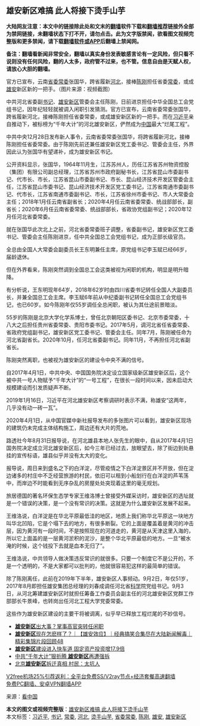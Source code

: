  <h2>雄安新区难搞 此人将接下烫手山芋</h2> <p class="notice"><b>大陆网友注意：本文中的链接除此处和文末的<a href="https://github.com/bannedbook/fanqiang" >翻墙</a>软件下载和<a href="https://github.com/killgcd/justmysocks/blob/master/README.md">翻墙推荐</a>链接外全部为禁网链接，未翻墙状态下打不开，请勿点击。此为文字版禁闻，欲看图文视频完整版和更多禁闻，请下载<a href="https://github.com/bannedbook/fanqiang">翻墙软件或APP</a>后翻墙上禁闻网。</p><p>备注：翻墙看新闻非常安全，翻墙以真实身份发表敏感言论有一定风险，但只看不说则没有任何风险，翻的人太多，政府管不过来，也不管。信息自由是天赋人权，请放心大胆的翻墙。</b></p>  <div class="entry"> <p id="conimg">官方已宣布，云南<a href="https://www.bannedbook.org/bnews/tag/%E7%9C%81%E5%A7%94%E5%B8%B8%E5%A7%94/" class="st_tag internal_tag" rel="tag" title="标签 省委常委 下的日志">省委常委</a>张国华，跨省履新<a href="https://www.bannedbook.org/bnews/tag/%e6%b2%b3%e5%8c%97/" class="st_tag internal_tag" rel="tag" title="标签 河北 下的日志">河北</a>，接棒<a href="https://www.bannedbook.org/bnews/tag/%e9%99%88%e5%88%9a/" class="st_tag internal_tag" rel="tag" title="标签 陈刚 下的日志">陈刚</a>担任省委<a href="https://www.bannedbook.org/bnews/tag/%e5%b8%b8%e5%a7%94/" class="st_tag internal_tag" rel="tag" title="标签 常委 下的日志">常委</a>，或成<a href="https://www.bannedbook.org/bnews/tag/%e9%9b%84%e5%ae%89/" class="st_tag internal_tag" rel="tag" title="标签 雄安 下的日志">雄安</a>新区新的一把手。（图片来源：视频截图）</p> <p>中共河北省委副<a href="https://www.bannedbook.org/bnews/tag/%e4%b9%a6%e8%ae%b0/" class="st_tag internal_tag" rel="tag" title="标签 书记 下的日志">书记</a>、<a href="https://www.bannedbook.org/bnews/tag/%E9%9B%84%E5%AE%89%E6%96%B0%E5%8C%BA/" class="st_tag internal_tag" rel="tag" title="标签 雄安新区 下的日志">雄安新区</a>管委会主任陈刚，日前进京担任中华全国总工会党组书记，因年纪轻轻就被调入闲职引发猜测。官方已宣布，云南省委常委张国华，跨省履新河北，接棒陈刚担任省委常委，或成雄安新区新的一把手。而在<a href="https://www.bannedbook.org/bnews/tag/%e4%b9%a0%e8%bf%91%e5%b9%b3/" class="st_tag internal_tag" rel="tag" title="标签 习近平 下的日志">习近平</a>亲自推动下，被标榜为“千年大计”的河北雄安新区，俨然成为<span class='wp_keywordlink_affiliate'><a href="https://www.bannedbook.org/" title="中国" target="_blank">中国</a></span>最大“烂尾工程”。</p> <p>中共中央12月28日发布新人事令，云南省委常委张国华，将跨省履新河北，接棒陈刚担任省委常委。由于陈刚先前还兼任雄安新区党工委书记、管委会主任，外界因此认为张国华有望递补，成为雄安新区书记。</p> <p>公开资料显示，张国华，1964年11月生，江苏苏州人，历任江苏省苏州物资控股（集团）有限公司副总经理，江苏省苏州市政府副秘书长，江苏省昆山市委副书记、代市长、市长，江苏省昆山市委副书记、市长、昆山经济技术开发区管委会主任，江苏省昆山市委书记、昆山经济技术开发区党工委书记，江苏省南通市委副书记、代市长，江苏省南通市委副书记、市长，江苏省徐州市委书记、市人大常委会主任；2018年1月任云南省副省长；2020年4月任云南省委常委、统战部部长，副省长；2020年6月任云南省委常委、统战部部长，省政协党组副书记；2020年12月任河北省委常委。</p> <p>就在张国华此次北上之前，河北省委常委班子调整，省委副书记，雄安新区党工委书记、管委会主任陈刚进京，任中共全国总工会党组书记，成为正部长级官员。</p>  <p>全总由全国人大常委会副委员长王东明兼任主席，原党组书记李玉赋已经66岁，届龄退休。</p> <p>但在外界看来，陈刚突然调到全国总工会这类被视为闲职的机构，明显是明升暗降。</p> <p>有分析说，王东明现年64岁，2018年62岁时由四川省委书记转任全国人大副委员长，并兼全国总工会主席。李玉赋6年前从中纪委副书记转任全国总工会党组书记，也已60岁。如今陈刚年仅55岁调任全总闲职，被认为其仕途前景暗淡。</p> <p>55岁的陈刚是北京大学化学系博士，曾任北京朝阳区委书记、北京市委常委，十八大之后担任贵州省委常委、贵阳市委书记。2017年5月，调河北省任省委常委、省政府党组副书记，雄安新区党工委书记、管委会主任。同年7月，陈刚被任命为河北省副省长。2020年10月，任河北省委副书记。同年11月，不再担任河北省副省长。</p> <p>陈刚突然离职，也被视为雄安新区的建设令中央不满的信号。</p>  <p>自2017年4月1日，中共中央、中国国务院决定设立国家级新区雄安新区后，这个被中共一号人物赋予“千年大计”的“一号工程”，在很长一段时间以来，因未启动大规模建设而引发质疑声不断。</p> <p>2019年1月16日，习近平在河北雄安新区考察调研时表示不满，称雄安“这两年，几乎没有动一砖一瓦”。</p> <p>2020年4月1日，从中国官媒中新社报导发布的多张图片可以看到，雄安新区现场的建筑仍未完成主体结构施工，周边还有大片的荒地。</p> <p>路透社今年8月31日报导说，在河北雄县本地人张先生的眼中，自从2017年4月1日国务院决定成立河北雄安新区后，如今三年已经过去，放眼望去，除了街边到处悬挂的宣传标语，雄县似乎并没有太大的变化。</p> <p>报导说，周日来到盛名之下的白洋淀，尽管疫情之下白洋淀景区并不开放，但在淀边诸多的村庄中不乏经营旅游的村民，依旧可以租到小船划行在白洋淀的芦苇荡中，而岸边不时能看到无序杂乱的房屋处处突现着这里的毫无规划。</p>  <p>旅居德国的著名环保生态学专家王维洛博士曾接受外媒采访时，雄安新区的选址就是一个错误的决策，是一个没有常识的决策。这就是为什么雄安新区发展不起来。</p> <p>王维洛说，白洋淀是在华北平原最低洼的地区，地质上我们称华北平原这一块地方叫华北凹陷，它是个塌下去的地方，有很多断裂。它的上面是覆盖着是黄河的冲击层，因为黄河有一段时间，不是按照现在的河道走的，黄河是从天津这里入海的，所以它上面盖的是一层黄河淤积的泥沙，是整个华北平原最低的地方。一旦“被水淹的时候，这个钱投下去就是血本无归了”。</p> <p>王维洛说，中共领导人做决策违反常识的就很多。只要一个制度它不是公开的，不是一个透明的，不是大家都可以批判的，他就很容易犯这样的最简单的错误。</p> <p>除了陈刚离任，此前在2019年下半年，雄安新区人事频动。9月2日，年仅51岁，2017年8月即担任雄安集团总经理的刘春成调任河北省<span class='wp_keywordlink'><a href="https://www.bannedbook.org/forum11/topic309.html" title="禁片：“科学”的棍子" target="_blank">科学</a></span>院党组书记。9月3日，从河北筹建雄安新区时就担任筹备工作委员会副主任的河北雄安新区党群工作部部长牛景峰，也转岗出任河北工程大学党委常委。</p> <p>这些作为雄安新区建设的主要干将被调离，似乎早已释放工程烂尾的不妙信号。</p>  <ul class='op-related-articles' title='相关阅读'> <li><a href='https://www.bannedbook.org/bnews/cbnews/20201224/1454036.html' target='_blank'><b>雄安新区</b>出大事？掌事高官突转任闲职</a></li> <li><a href='https://www.bannedbook.org/bnews/bannedvideo/20201212/1446213.html' target='_blank'><b>雄安新区</b>现在怎麽样了？｜【雄安效应】｜经典搞笑合集尽在大陆新闻解毒｜精彩集锦片段回顾48</a></li> <li><a href='https://www.bannedbook.org/bnews/baitai/20201120/1434257.html' target='_blank'><b>雄安新区</b>建设进入快车道 固定资产投资增17.9倍</a></li> <li><a href='https://www.bannedbook.org/bnews/bannedvideo/20201031/1423339.html' target='_blank'>中共“千年大计”狠折腾 <b>雄安新区</b>再遭强拆</a></li> <li><a href='https://www.bannedbook.org/bnews/cbnews/20201023/1418996.html' target='_blank'>北京<b>雄安新区</b>拆迁真相 村民：太坑人</a></li> </ul> <p class="texttj"> <a href="https://github.com/bannedbook/fanqiang/wiki/V2ray%E6%9C%BA%E5%9C%BA" target="_blank">V2free机场25%引荐返利：全平台免费SS/V2ray节点+经济套餐高速翻墙</a><br/> <a href="https://github.com/bannedbook/fanqiang/wiki/%E7%A6%81%E9%97%BB%E7%BD%91%E5%AE%89%E5%8D%93%E7%BF%BB%E5%A2%99%E6%96%B0%E9%97%BBAPP" target="_blank">免费PC翻墙、安卓VPN翻墙APP</a></p><p> 来源：<span class='wp_keywordlink_affiliate'><a href="https://www.secretchina.com/" title="看中国" target="_blank">看中国</a></span> </p><a name='sharetosocial'></a>       <div><b>本文的图文或视频完整版</b>：<a href='https://www.bannedbook.org/bnews/cbnews/20201231/1458391.html'>雄安新区难搞 此人将接下烫手山芋</a></div>  </div><!--END ENTRY--> <div class="postfooter"> <div>本文标签：<a href="https://www.bannedbook.org/bnews/tag/%e4%b9%a0%e8%bf%91%e5%b9%b3/" rel="tag">习近平</a>, <a href="https://www.bannedbook.org/bnews/tag/%e4%b9%a6%e8%ae%b0/" rel="tag">书记</a>, <a href="https://www.bannedbook.org/bnews/tag/%e5%b8%b8%e5%a7%94/" rel="tag">常委</a>, <a href="https://www.bannedbook.org/bnews/tag/%e6%b2%b3%e5%8c%97/" rel="tag">河北</a>, <a href="https://www.bannedbook.org/bnews/tag/%E7%83%AB%E6%89%8B%E5%B1%B1%E8%8A%8B/" rel="tag">烫手山芋</a>, <a href="https://www.bannedbook.org/bnews/tag/%E7%9C%81%E5%A7%94%E5%B8%B8%E5%A7%94/" rel="tag">省委常委</a>, <a href="https://www.bannedbook.org/bnews/tag/%e9%99%88%e5%88%9a/" rel="tag">陈刚</a>, <a href="https://www.bannedbook.org/bnews/tag/%e9%9b%84%e5%ae%89/" rel="tag">雄安</a>, <a href="https://www.bannedbook.org/bnews/tag/%E9%9B%84%E5%AE%89%E6%96%B0%E5%8C%BA/" rel="tag">雄安新区</a></div>  </div><!--END POSTFOOTER--> 